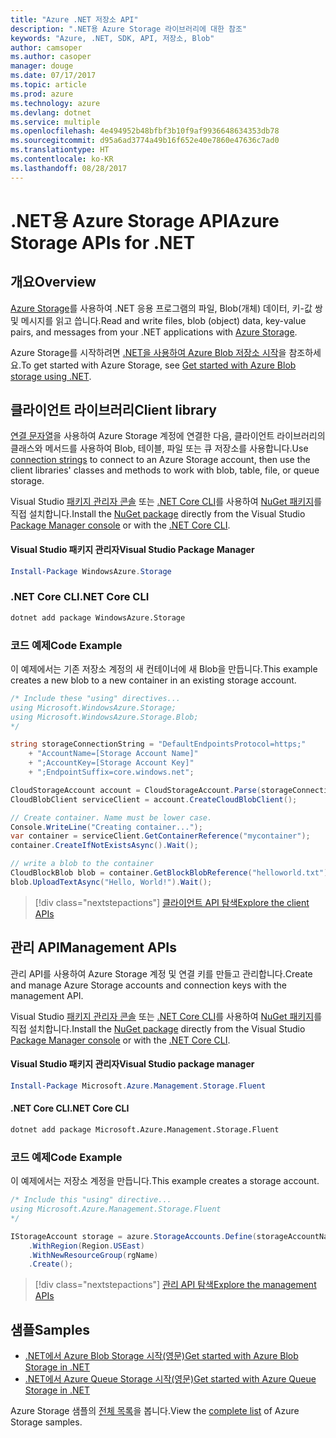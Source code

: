 ```yaml
---
title: "Azure .NET 저장소 API"
description: ".NET용 Azure Storage 라이브러리에 대한 참조"
keywords: "Azure, .NET, SDK, API, 저장소, Blob"
author: camsoper
ms.author: casoper
manager: douge
ms.date: 07/17/2017
ms.topic: article
ms.prod: azure
ms.technology: azure
ms.devlang: dotnet
ms.service: multiple
ms.openlocfilehash: 4e494952b48bfbf3b10f9af9936648634353db78
ms.sourcegitcommit: d95a6ad3774a49b16f652e40e7860e47636c7ad0
ms.translationtype: HT
ms.contentlocale: ko-KR
ms.lasthandoff: 08/28/2017
---
```

# <a name="azure-storage-apis-for-net"></a><span data-ttu-id="960c7-104">.NET용 Azure Storage API</span><span class="sxs-lookup"><span data-stu-id="960c7-104">Azure Storage APIs for .NET</span></span>

## <a name="overview"></a><span data-ttu-id="960c7-105">개요</span><span class="sxs-lookup"><span data-stu-id="960c7-105">Overview</span></span>

<span data-ttu-id="960c7-106">[Azure Storage](https://review.docs.microsoft.com/en-us/azure/storage/storage-introduction)를 사용하여 .NET 응용 프로그램의 파일, Blob(개체) 데이터, 키-값 쌍 및 메시지를 읽고 씁니다.</span><span class="sxs-lookup"><span data-stu-id="960c7-106">Read and write files, blob (object) data, key-value pairs, and messages from your .NET applications with [Azure Storage](https://review.docs.microsoft.com/en-us/azure/storage/storage-introduction).</span></span>

<span data-ttu-id="960c7-107">Azure Storage를 시작하려면 [.NET을 사용하여 Azure Blob 저장소 시작](/azure/storage/storage-dotnet-how-to-use-blobs)을 참조하세요.</span><span class="sxs-lookup"><span data-stu-id="960c7-107">To get started with Azure Storage, see [Get started with Azure Blob storage using .NET](/azure/storage/storage-dotnet-how-to-use-blobs).</span></span>

## <a name="client-library"></a><span data-ttu-id="960c7-108">클라이언트 라이브러리</span><span class="sxs-lookup"><span data-stu-id="960c7-108">Client library</span></span>

<span data-ttu-id="960c7-109">[연결 문자열](/azure/storage/storage-create-storage-account#manage-your-storage-account)을 사용하여 Azure Storage 계정에 연결한 다음, 클라이언트 라이브러리의 클래스와 메서드를 사용하여 Blob, 테이블, 파일 또는 큐 저장소를 사용합니다.</span><span class="sxs-lookup"><span data-stu-id="960c7-109">Use [connection strings](/azure/storage/storage-create-storage-account#manage-your-storage-account) to connect to an Azure Storage account, then use the client libraries' classes and methods to work with blob, table, file, or queue storage.</span></span>

<span data-ttu-id="960c7-110">Visual Studio [패키지 관리자 콘솔][PackageManager] 또는 [.NET Core CLI][DotNetCLI]를 사용하여 [NuGet 패키지](https://www.nuget.org/packages/WindowsAzure.Storage)를 직접 설치합니다.</span><span class="sxs-lookup"><span data-stu-id="960c7-110">Install the [NuGet package](https://www.nuget.org/packages/WindowsAzure.Storage) directly from the Visual Studio [Package Manager console][PackageManager] or with the [.NET Core CLI][DotNetCLI].</span></span>

#### <a name="visual-studio-package-manager"></a><span data-ttu-id="960c7-111">Visual Studio 패키지 관리자</span><span class="sxs-lookup"><span data-stu-id="960c7-111">Visual Studio Package Manager</span></span>

```powershell
Install-Package WindowsAzure.Storage
```

### <a name="net-core-cli"></a><span data-ttu-id="960c7-112">.NET Core CLI</span><span class="sxs-lookup"><span data-stu-id="960c7-112">.NET Core CLI</span></span>

```bash
dotnet add package WindowsAzure.Storage
```

### <a name="code-example"></a><span data-ttu-id="960c7-113">코드 예제</span><span class="sxs-lookup"><span data-stu-id="960c7-113">Code Example</span></span>

<span data-ttu-id="960c7-114">이 예제에서는 기존 저장소 계정의 새 컨테이너에 새 Blob을 만듭니다.</span><span class="sxs-lookup"><span data-stu-id="960c7-114">This example creates a new blob to a new container in an existing storage account.</span></span>

```csharp
/* Include these "using" directives...
using Microsoft.WindowsAzure.Storage;
using Microsoft.WindowsAzure.Storage.Blob;
*/

string storageConnectionString = "DefaultEndpointsProtocol=https;"
    + "AccountName=[Storage Account Name]"
    + ";AccountKey=[Storage Account Key]"
    + ";EndpointSuffix=core.windows.net";

CloudStorageAccount account = CloudStorageAccount.Parse(storageConnectionString);
CloudBlobClient serviceClient = account.CreateCloudBlobClient();

// Create container. Name must be lower case.
Console.WriteLine("Creating container...");
var container = serviceClient.GetContainerReference("mycontainer");
container.CreateIfNotExistsAsync().Wait();

// write a blob to the container
CloudBlockBlob blob = container.GetBlockBlobReference("helloworld.txt");
blob.UploadTextAsync("Hello, World!").Wait();
```

> [!div class="nextstepactions"]
> [<span data-ttu-id="960c7-115">클라이언트 API 탐색</span><span class="sxs-lookup"><span data-stu-id="960c7-115">Explore the client APIs</span></span>](/dotnet/api/overview/azure/storage/client)

## <a name="management-apis"></a><span data-ttu-id="960c7-116">관리 API</span><span class="sxs-lookup"><span data-stu-id="960c7-116">Management APIs</span></span>

<span data-ttu-id="960c7-117">관리 API를 사용하여 Azure Storage 계정 및 연결 키를 만들고 관리합니다.</span><span class="sxs-lookup"><span data-stu-id="960c7-117">Create and manage Azure Storage accounts and connection keys with the management API.</span></span>

<span data-ttu-id="960c7-118">Visual Studio [패키지 관리자 콘솔][PackageManager] 또는 [.NET Core CLI][DotNetCLI]를 사용하여 [NuGet 패키지](https://www.nuget.org/packages/Microsoft.Azure.Management.Storage.Fluent)를 직접 설치합니다.</span><span class="sxs-lookup"><span data-stu-id="960c7-118">Install the [NuGet package](https://www.nuget.org/packages/Microsoft.Azure.Management.Storage.Fluent) directly from the Visual Studio [Package Manager console][PackageManager] or with the [.NET Core CLI][DotNetCLI].</span></span>

#### <a name="visual-studio-package-manager"></a><span data-ttu-id="960c7-119">Visual Studio 패키지 관리자</span><span class="sxs-lookup"><span data-stu-id="960c7-119">Visual Studio package manager</span></span>

```powershell
Install-Package Microsoft.Azure.Management.Storage.Fluent
```

#### <a name="net-core-cli"></a><span data-ttu-id="960c7-120">.NET Core CLI</span><span class="sxs-lookup"><span data-stu-id="960c7-120">.NET Core CLI</span></span>

````bash
dotnet add package Microsoft.Azure.Management.Storage.Fluent
````

### <a name="code-example"></a><span data-ttu-id="960c7-121">코드 예제</span><span class="sxs-lookup"><span data-stu-id="960c7-121">Code Example</span></span>

<span data-ttu-id="960c7-122">이 예제에서는 저장소 계정을 만듭니다.</span><span class="sxs-lookup"><span data-stu-id="960c7-122">This example creates a storage account.</span></span>

```csharp
/* Include this "using" directive...
using Microsoft.Azure.Management.Storage.Fluent
*/

IStorageAccount storage = azure.StorageAccounts.Define(storageAccountName)
    .WithRegion(Region.USEast)
    .WithNewResourceGroup(rgName)
    .Create();
```

> [!div class="nextstepactions"]
> [<span data-ttu-id="960c7-123">관리 API 탐색</span><span class="sxs-lookup"><span data-stu-id="960c7-123">Explore the management APIs</span></span>](/dotnet/api/overview/azure/storage/management)

## <a name="samples"></a><span data-ttu-id="960c7-124">샘플</span><span class="sxs-lookup"><span data-stu-id="960c7-124">Samples</span></span>

* [<span data-ttu-id="960c7-125">.NET에서 Azure Blob Storage 시작(영문)</span><span class="sxs-lookup"><span data-stu-id="960c7-125">Get started with Azure Blob Storage in .NET</span></span>](https://azure.microsoft.com/resources/samples/storage-blob-dotnet-getting-started/) 
* [<span data-ttu-id="960c7-126">.NET에서 Azure Queue Storage 시작(영문)</span><span class="sxs-lookup"><span data-stu-id="960c7-126">Get started with Azure Queue Storage in .NET</span></span>](https://azure.microsoft.com/resources/samples/storage-queue-dotnet-getting-started/)

<span data-ttu-id="960c7-127">Azure Storage 샘플의 [전체 목록](https://azure.microsoft.com/resources/samples/?platform=dotnet&term=storage)을 봅니다.</span><span class="sxs-lookup"><span data-stu-id="960c7-127">View the [complete list](https://azure.microsoft.com/resources/samples/?platform=dotnet&term=storage) of Azure Storage samples.</span></span>

[PackageManager]: https://docs.microsoft.com/nuget/tools/package-manager-console
[DotNetCLI]: https://docs.microsoft.com/en-us/dotnet/core/tools/dotnet-add-package
